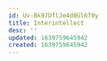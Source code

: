 ```yaml
---
id: Uv-Bk97DflJe4d0Gl6T0y
title: Interintellect
desc: ''
updated: 1639759645942
created: 1639759645942
---
```


